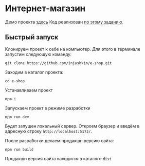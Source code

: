 # Интернет-магазин

Демо проекта [здесь](https://jinv.ru/e-shop)
Код реализован [по этому заданию](/TASK.md).

## Быстрый запуск

Клонируем проект к себе на компьютер. Для этого в терминале запустим следующую команду:

```
git clone https://github.com/injashkin/e-shop.git
```

Заходим в каталог проекта:

```
cd e-shop
```

Устанавливаем проект

```
npm i
```

Запускаем проект в режиме разработки

```
npm run dev
```

Будет запущен локальный сервер. Откроем браузер и введём в адресную строку `http://localhost:5173/`.

После разработки делаем продакшн версию сайта:

```
npm run build
```

Продакшн версия сайта находится в каталоге `dist`
